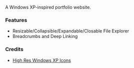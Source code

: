 A Windows XP-inspired portfolio website.

### Features

- Resizable/Collapsible/Expandable/Closable File Explorer
- Breadcrumbs and Deep Linking

### Credits

- [High Res Windows XP Icons](https://github.com/marchmountain/-Windows-XP-High-Resolution-Icon-Pack/tree/01)
